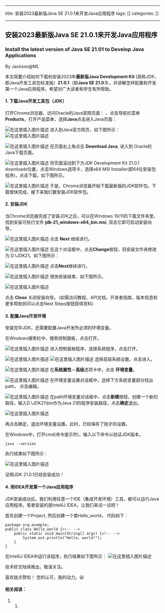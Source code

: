 
--- 
title:  安装2023最新版Java SE 21.0.1来开发Java应用程序 
tags: []
categories: [] 

---
## 安装2023最新版Java SE 21.0.1来开发Java应用程序

### Install the latest version of Java SE 21.01 to Develop Java Applications

By Jackson@ML

本文简要介绍如何下载和安装2023年**最新版Java Development Kit** (简称JDK，即Java开发工具包标准版）**21.0.1**（即**Java SE 21.0.1**），并讲解怎样配置和开发第一个Java应用程序。希望对广大读者和学生有所帮助。

#### 1. 下载Java开发工具包（JDK）

打开Chrome浏览器，访问Oracle的Java官网页面： ，点击导航栏菜单**Products**，打开产品菜单，选择**Java**点击进入Java页面：

<img src="https://img-blog.csdnimg.cn/direct/c7a2508fde4741299b287c665281c197.png" alt="在这里插入图片描述"> 进入到Java官方网页，如下图所示： <img src="https://img-blog.csdnimg.cn/direct/242a24e7c55e44ce9642a1e669b47595.png" alt="在这里插入图片描述">

<img src="https://img-blog.csdnimg.cn/direct/cd7177da36ba4af680d648263e926476.png" alt="在这里插入图片描述"> 在页面右上角点击 **Download Java**, 进入到 Oracle的Java下载页面。

<img src="https://img-blog.csdnimg.cn/direct/9e512bb6241b463eb6a787206349de73.png" alt="在这里插入图片描述"> 将页面滚动到下方JDK Development Kit 21.0.1 downloads位置，点击Windows选项卡，选择x64 MSI Installer(即64位安装包程序)，点击下载，如下图所示。

<img src="https://img-blog.csdnimg.cn/direct/c38d3cccb3c3462c86d4c2f018e9548c.png" alt="在这里插入图片描述"> 于是，Chrome浏览器开始下载最新版的JDK软件包。下载很快完成，接下来我们要安装JDK软件包。

#### 2. 安装JDK

当Chrome浏览器完成了安装JDK之后，可以在Windows 10/11的下载文件夹里，找到安装可执行文件 **jdk-21_windows-x64_bin.msi**, 双击它即可启动安装向导。

<img src="https://img-blog.csdnimg.cn/direct/6dea2fc947a04907b68131ca8e25102f.png" alt="在这里插入图片描述"> 点击 **Next** 继续进行。

<img src="https://img-blog.csdnimg.cn/direct/9a9e2d38df86482c9d9c9f3cd17cf1ba.png" alt="在这里插入图片描述"> 在这个对话框中，点击**Change**按钮，将安装文件夹修改为 D:\JDK21。如下图所示：

<img src="https://img-blog.csdnimg.cn/direct/55910dfa3f4f416892c3c6b41b371df5.png" alt="在这里插入图片描述"> 点击**Next**继续进行。

<img src="https://img-blog.csdnimg.cn/direct/a201ebde497a43e6ac0b9a048a818811.png" alt="在这里插入图片描述"> 很快安装结束，如下图所示。

<img src="https://img-blog.csdnimg.cn/direct/b1d7a8ee63db4b5ebad6cbebac52fed3.png" alt="在这里插入图片描述">

点击 **Close** 关闭安装向导。（如需访问教程、API文档，开发者指南，版本信息和更多帮助则可以点击Next Steps按钮获得资料）

#### 3. 配置Java开发环境

安装完毕JDK，还需要配置Java开发所必须的环境变量。

在Windows搜索栏中，搜索控制面板，点击打开。

<img src="https://img-blog.csdnimg.cn/direct/806d786230434c2ab2cca284f23d55a4.png" alt="在这里插入图片描述"> 进入控制面板程序，选择系统程序，点击打开。

<img src="https://img-blog.csdnimg.cn/direct/63a8936d044648a990d85f3f7779b8d8.png" alt="在这里插入图片描述"> <img src="https://img-blog.csdnimg.cn/direct/ecfc9276b3ab4c6abbf89cc572cbda1c.png" alt="在这里插入图片描述"> 选择高级系统设置，点击进入。

<img src="https://img-blog.csdnimg.cn/direct/e4f2316888d04b79a287442069d7f71e.png" alt="在这里插入图片描述"> 在**系统属性 – 高级**选项卡中，点击 **环境变量**。

<img src="https://img-blog.csdnimg.cn/direct/bd5a5472a9914d8d9a2fc83bf9f0a5cd.png" alt="在这里插入图片描述"> 在环境变量设置对话框中，选择下方系统变量部分找出path， 点击编辑。

<img src="https://img-blog.csdnimg.cn/direct/2342b19d031e40269f215c1f33a4976e.png" alt="在这里插入图片描述"> 在path环境变量对话框中，点击**新建**按钮，创建一个新的路径，输入D:\JDK21\bin作为Java 21的程序安装路径，点击**确定**退出。

<img src="https://img-blog.csdnimg.cn/direct/1047d6befc9c47ef98cdad15ea69bef8.png" alt="在这里插入图片描述">

再点击确定，退出环境变量设置。此时，已经保存了刚才的设置。

在Windows中，打开cmd(命令提示符)，输入以下命令以验证JDK版本。

```
java --version

```

执行结果如下图所示：

<img src="https://img-blog.csdnimg.cn/direct/e02cbe9f1cb240ccb40aa715ecd01243.png" alt="在这里插入图片描述">

证明JDK 21.0.1已经安装成功！

#### 4. 用IDEA开发第一个Java应用程序

JDK安装成功后，我们利用任意一个IDE（集成开发环境）工具，都可以运行Java应用程序。笔者安装的是IntelliJ IDEA，让我们来试一试吧！

首先创建一个Project, 然后创建一个类Hello_world， 代码如下：

```
package org.example;
public class Hello_world {<!-- -->
    public static void main(String[] args) {<!-- -->
        System.out.println("Hello, world!");
    }
}

```

在IntelliJ IDEA中运行该程序，执行结果如下图所示： <img src="https://img-blog.csdnimg.cn/direct/707973ef71bc4614a0540527b26889a2.png" alt="在这里插入图片描述">

技术好文陆续推出，敬请关注。

喜欢就点赞哈！ 您的认可，我的动力。😃

#### 相关阅读：
1. 1. 